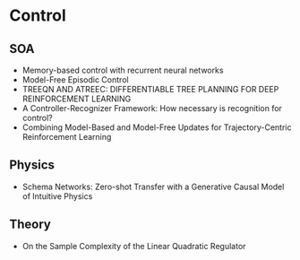 # Control

## SOA
- Memory-based control with recurrent neural networks
- Model-Free Episodic Control
- TREEQN AND ATREEC: DIFFERENTIABLE TREE PLANNING FOR DEEP REINFORCEMENT LEARNING
- A Controller-Recognizer Framework: How necessary is recognition for control?
- Combining Model-Based and Model-Free Updates for Trajectory-Centric Reinforcement Learning
## Physics
- Schema Networks: Zero-shot Transfer with a Generative Causal Model of Intuitive Physics

## Theory
- On the Sample Complexity of the Linear Quadratic Regulator